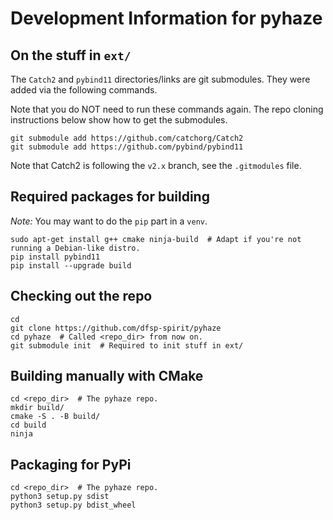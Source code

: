 # Development Information for pyhaze


## On the stuff in `ext/`

The `Catch2` and `pybind11` directories/links are git submodules. They were added via the following commands.

Note that you do NOT need to run these commands again. The repo cloning instructions below show how to get the submodules.

```shell
git submodule add https://github.com/catchorg/Catch2
git submodule add https://github.com/pybind/pybind11
```

Note that Catch2 is following the `v2.x` branch, see the `.gitmodules` file.

## Required packages for building

*Note:* You may want to do the `pip` part in a `venv`.

```shell
sudo apt-get install g++ cmake ninja-build  # Adapt if you're not running a Debian-like distro.
pip install pybind11
pip install --upgrade build
```

## Checking out the repo

```shell
cd
git clone https://github.com/dfsp-spirit/pyhaze
cd pyhaze  # Called <repo_dir> from now on.
git submodule init  # Required to init stuff in ext/
```


## Building manually with CMake


```shell
cd <repo_dir>  # The pyhaze repo.
mkdir build/
cmake -S . -B build/
cd build
ninja
```

## Packaging for PyPi


```shell
cd <repo_dir>  # The pyhaze repo.
python3 setup.py sdist
python3 setup.py bdist_wheel
```

